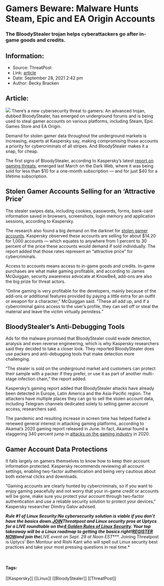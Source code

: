 # Gamers Beware: Malware Hunts Steam, Epic and EA Origin Accounts
### The BloodyStealer trojan helps cyberattackers go after in-game goods and credits.

## Information:
+ Source: ThreatPost
+ Link: [article](https://kasperskycontenthub.com/threatpost-global/?p=175081)
+ Date: September 28, 2021  2:42 pm
+ Author: Becky Bracken


## Article:
![](https://media.threatpost.com/wp-content/uploads/sites/103/2017/02/06230704/shutterstock_357785201-3.jpg)
There’s a new cybersecurity threat to gamers: An advanced trojan, dubbed BloodyStealer, has emerged on underground forums and is being used to steal gamer accounts on various platforms, including Steam, Epic Games Store and EA Origin.


Demand for stolen gamer data throughout the underground markets is increasing, experts at Kaspersky say, making compromising those accounts a priority for cybercriminals of all stripes. And BloodyStealer makes it a snap, for cheap.


The first signs of BloodyStealer, according to Kaspersky’s latest [report on gaming threats](https://securelist.com/bloodystealer-and-gaming-assets-for-sale/104319/), emerged last March on the Dark Web, where it was being sold for less than $10 for a one-month subscription — and for just $40 for a lifetime subscription.


**Stolen Gamer Accounts Selling for an ‘Attractive Price’**
-----------------------------------------------------------


The stealer swipes data, including cookies, passwords, forms, bank-card information saved in browsers, screenshots, login memory and application sessions, according to Kaspersky.


The research also found a big demand on the darknet for [stolen gamer accounts](https://threatpost.com/game-publishers-hit-by-leaked-credentials/162725/). Kaspersky observed these accounts are selling for about $14.20 for 1,000 accounts — which equates to anywhere from 1 percent to 30 percent of the price these accounts would demand if sold individually. The report added that those rates represent an “attractive price” for cybercriminals.


Access to accounts means access to in-game goods and credits. In-game purchases are what make gaming profitable, and according to James McQuiggan, security awareness advocate at KnowBe4, add-ons are also the big prize for threat actors.


“Online gaming is very profitable for the developers, mainly because of the add-ons or additional features provided by paying a little extra for an outfit or weapon for a character,” McQuiggan said. “These all add up, and if a cybercriminal gains access to the user’s profile, they can sell off or steal the material and leave the victim virtually penniless.”


**BloodyStealer’s Anti-Debugging Tools**
----------------------------------------


Ads for the malware promised that BloodyStealer could evade detection, analysis and even reverse engineering, which is why Kaspersky researchers said they decided to take a closer look. They reported BloodyStealer does use packers and anti-debugging tools that make detection more challenging.


“The stealer is sold on the underground market and customers can protect their sample with a packer if they prefer, or use it as part of another multi-stage infection chain,” the report added.


Kaspersky’s gaming report added that BloodyStealer attacks have already been detected in Europe, Latin America and the Asia-Pacific region. The attackers have multiple places they can go to sell the stolen account data, including Telegram channels dedicated solely to selling gamer account access, researchers said.


The pandemic and resulting increase in screen time has helped fueled a renewed general interest in attacking gaming platforms, according to Akamai’s 2020 gaming report released in June. In fact, Akamai found a staggering 340 percent jump in [attacks on the gaming industry](https://threatpost.com/attackers-gaming-industry/167183/) in 2020.


**Gamer Account Data Protections**
----------------------------------


It falls largely on gamers themselves to know how to keep their account information protected. Kaspersky recommends reviewing all account settings, enabling two-factor authentication and being very cautious about both external clicks and downloads.


“Gaming accounts are clearly hunted by cybercriminals, so if you want to enjoy gaming peacefully and not worry that your in-game credit or accounts will be gone, make sure you protect your account through two-factor authentication and use a reliable security solution to protect your devices,” Kaspersky researcher Dimitry Galov advised.


***Rule #1 of Linux Security:****No cybersecurity solution is viable if you don’t have the basics down.*[*JOIN*](https://threatpost.com/webinars/4-golden-rules-linux-security/?utm_source=ART&utm_medium=ART&utm_campaign=September_Uptycs_Webinar)*Threatpost and Linux security pros at Uptycs for a LIVE roundtable on the*[*4 Golden Rules of Linux Security*](https://threatpost.com/webinars/4-golden-rules-linux-security/?utm_source=ART&utm_medium=ART&utm_campaign=September_Uptycs_Webinar)*. Your top takeaway will be a Linux roadmap to getting the basics right!*[*REGISTER NOW*](https://threatpost.com/webinars/4-golden-rules-linux-security/?utm_source=ART&utm_medium=ART&utm_campaign=September_Uptycs_Webinar)*and join the****LIVE event on Sept. 29 at Noon EST****. Joining Threatpost is Uptycs’ Ben Montour and Rishi Kant who will spell out Linux security best practices and take your most pressing questions in real time.*


 




#### Tags:
[[Kaspersky]] [[Linux]] [[BloodyStealer]] [[ThreatPost]]
